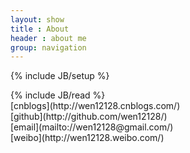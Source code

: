 ```yaml
---
layout: show
title : About
header : about me
group: navigation
---
```

{% include JB/setup %}

 <div class="showContent">
    {% include JB/read %}
 </div>
 <div class="showContent">
        [cnblogs](http://wen12128.cnblogs.com/)<br/>
        [github](http://github.com/wen12128/)<br/>
        [email](mailto://wen12128@gmail.com/)<br/>
        [weibo](http://wen12128.weibo.com/)<br/>
 </div>
